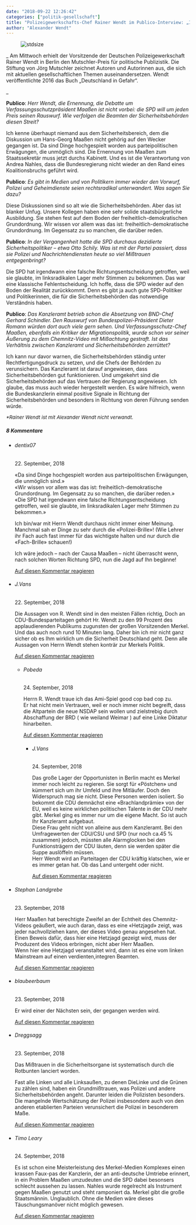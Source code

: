 ```yaml
---
date: "2018-09-22 12:26:42"
categories: ["politik-gesellschaft"]
title: "Polizeigewerkschafts-Chef Rainer Wendt im Publico-Interview: „Ich kann nur davor warnen, die Sicherheitsbehörden unter Druck zu setzen“"
author: "Alexander Wendt"
---
```



<figure>
<img src="https://www.publicomag.com/wp-content/uploads/2018/09/Rainer-Wendt_-1320x1089.jpg" alt=stdsize>
</figure>



_
Am Mittwoch erhielt der Vorsitzende der Deutschen Polizeigewerkschaft Rainer Wendt in Berlin den Mutschler-Preis für politische Publizistik. Die Stiftung von Jörg Mutschler zeichnet Autoren und Autorinnen aus, die sich mit aktuellen gesellschaftlichen Themen auseinandersetzen. Wendt veröffentlichte 2016 das Buch „Deutschland in Gefahr“.

_

<!--more-->




<strong>Publico</strong>: _Herr Wendt, die Ernennung, die Debatte um Verfassungsschutzpräsident Maaßen ist nicht vorbei: die SPD will um jeden Preis seinen Rauswurf. Wie verfolgen die Beamten der Sicherheitsbehörden diesen Streit?_

Ich kenne überhaupt niemand aus dem Sicherheitsbereich, dem die Diskussion um Hans-Georg Maaßen nicht gehörig auf den Wecker gegangen ist. Da sind Dinge hochgespielt worden aus parteipolitischen Erwägungen, die unmöglich sind. Die Ernennung von Maaßen zum Staatssekretär muss jetzt durchs Kabinett. Und es ist die Verantwortung von Andrea Nahles, dass die Bundesregierung nicht wieder an den Rand eines Koalitionsbruchs geführt wird.

<strong>Publico</strong>: _Es gibt in Medien und von Politikern immer wieder den Vorwurf, Polizei und Geheimdienste seien rechtsradikal unterwandert. Was sagen Sie dazu?_

Diese Diskussionen sind so alt wie die Sicherheitsbehörden. Aber das ist blanker Unfug. Unsere Kollegen haben eine sehr solide staatsbürgerliche Ausbildung. Sie stehen fest auf dem Boden der freiheitlich-demokratischen Grundordnung. Wir wissen vor allem was das ist: freiheitlich-demokratische Grundordnung. Im Gegensatz zu so manchen, die darüber reden.

<strong>Publico</strong>: _In der Vergangenheit hatte die SPD durchaus dezidierte Sicherheitspolitiker – etwa Otto Schily. Was ist mit der Partei passiert, dass sie Polizei und Nachrichtendiensten heute so viel Mißtrauen entgegenbringt?_

Die SPD hat irgendwann eine falsche Richtungsentscheidung getroffen, weil sie glaubte, im linksradikalen Lager mehr Stimmen zu bekommen. Das war eine klassische Fehlentscheidung. Ich hoffe, dass die SPD wieder auf den Boden der Realität zurückkommt. Denn es gibt ja auch gute SPD-Politiker und Politikerinnen, die für die Sicherheitsbehörden das notwendige Verständnis haben.

<strong>Publico</strong>: _Das Kanzleramt betrieb schon die Absetzung von BND-Chef Gerhard Schindler. Den Rauswurf von Bundespolizei-Präsident Dieter Romann würden dort auch viele gern sehen. Und Verfassungsschutz-Chef Maaßen, ebenfalls ein Kritiker der Migrationspolitik, wurde schon vor seiner Äußerung zu dem Chemnitz-Video mit Mißachtung gestraft. Ist das Verhältnis zwischen Kanzleramt und Sicherheitsbehörden zerrüttet?_

Ich kann nur davor warnen, die Sicherheitsbehörden ständig unter Rechtfertigungsdruck zu setzen, und die Chefs der Behörden zu verunsichern. Das Kanzleramt ist darauf angewiesen, dass Sicherheitsbehörden gut funktionieren. Und umgekehrt sind die Sicherheitsbehörden auf das Vertrauen der Regierung angewiesen. Ich glaube, das muss auch wieder hergestellt werden. Es wäre hilfreich, wenn die Bundeskanzlerin einmal positive Signale in Richtung der Sicherheitsbehörden und besonders in Richtung von deren Führung senden würde.

<p class=grayhr></p>



_<span style="font-size: 10pt;">*Rainer Wendt ist mit Alexander Wendt nicht verwandt.</span>_



<!--more-->
<h5 class="comments-h">
8 Kommentare </h5>
<ul class="commentlist">
<li class="comment even thread-even depth-1 clearfix" id="li-comment-5487">
<h6 class="author">dentix07</h6> <span class="date">22. September, 2018</span>



«Da sind Dinge hochgespielt worden aus parteipolitischen Erwägungen, die unmöglich sind.»<br>
«Wir wissen vor allem was das ist: freiheitlich-demokratische Grundordnung. Im Gegensatz zu so manchen, die darüber reden.»<br>
«Die SPD hat irgendwann eine falsche Richtungsentscheidung getroffen, weil sie glaubte, im linksradikalen Lager mehr Stimmen zu bekommen.»

Ich bin/war mit Herrn Wendt durchaus nicht immer einer Meinung. Manchmal sah er Dinge zu sehr durch die «Polizei-Brille»! (Wie Lehrer ihr Fach auch fast immer für das wichtigste halten und nur durch die «Fach-Brille» schauen!)

Ich wäre jedoch &#8211; nach der Causa Maaßen &#8211; nicht überrascht wenn, nach solchen Worten Richtung SPD, nun die Jagd auf Ihn begänne!

<a rel="nofollow" class="comment-reply-link" href="#comment-5487" data-commentid="5487" data-postid="7545" data-belowelement="comment-5487" data-respondelement="respond" data-replyto="Antworte auf dentix07" aria-label="Antworte auf dentix07">Auf diesen Kommentar reagieren</a> 


</li>
<li class="comment odd alt thread-odd thread-alt depth-1 clearfix" id="li-comment-5491">
<h6 class="author">J.Vans</h6> <span class="date">22. September, 2018</span>



Die Aussagen von R. Wendt sind in den meisten Fällen richtig, Doch an CDU-Bundesparteitagen gehört Hr. Wendt zu den 99 Prozent des applaudierenden Publikums zugunsten der großen Vorsitzenden Merkel.<br>
Und das auch noch rund 10 Minuten lang. Daher bin ich mir nicht ganz sicher ob es Ihm wirklich um die Sicherheit Deutschland geht. Denn alle Aussagen von Herrn Wendt stehen konträr zur Merkels Politik.

<a rel="nofollow" class="comment-reply-link" href="#comment-5491" data-commentid="5491" data-postid="7545" data-belowelement="comment-5491" data-respondelement="respond" data-replyto="Antworte auf J.Vans" aria-label="Antworte auf J.Vans">Auf diesen Kommentar reagieren</a> 


<ul class="children">
<li class="comment even depth-2 clearfix" id="li-comment-5520">
<h6 class="author">Pobeda</h6> <span class="date">24. September, 2018</span>



Herrn R. Wendt traue ich das Ami-Spiel good cop bad cop zu.<br>
Er hat nicht mein Vertrauen, weil er noch immer nicht begreift, dass die Altpartein die neue NSDAP sein wollen und zielstrebig durch Abschaffung der BRD ( wie weiland Weimar ) auf eine Linke Diktatur hinarbeiten.

<a rel="nofollow" class="comment-reply-link" href="#comment-5520" data-commentid="5520" data-postid="7545" data-belowelement="comment-5520" data-respondelement="respond" data-replyto="Antworte auf Pobeda" aria-label="Antworte auf Pobeda">Auf diesen Kommentar reagieren</a> 


<ul class="children">
<li class="comment odd alt depth-3 clearfix" id="li-comment-5554">
<h6 class="author">J.Vans</h6> <span class="date">24. September, 2018</span>



Das große Lager der Opportunisten in Berlin macht es Merkel immer noch leicht zu regieren. Sie sorgt für «Pöstchen» und kümmert sich um ihr Umfeld und ihre Mitläufer. Doch den Widerspruch mag sie nicht. Diese Personen werden isoliert. So bekommt die CDU demnächst eine «Brachlandprämie» von der EU, weil es keine wirklichen politischen Talente in der CDU mehr gibt. Merkel ging es immer nur um die eigene Macht. So ist auch Ihr Kanzleramt aufgebaut.<br>
Diese Frau geht nicht von alleine aus dem Kanzleramt. Bei den Umfragewerten der CDU/CSU und SPD (nur noch ca.45 % zusammen) jedoch, müssten alle Alarmglocken bei den Funktionsträgern der CDU läuten, denn sie werden später die Suppe auslöffeln müssen.<br>
Herr Wendt wird an Parteitagen der CDU kräftig klatschen, wie er es immer getan hat. Ob das Land untergeht oder nicht.

<a rel="nofollow" class="comment-reply-link" href="#comment-5554" data-commentid="5554" data-postid="7545" data-belowelement="comment-5554" data-respondelement="respond" data-replyto="Antworte auf J.Vans" aria-label="Antworte auf J.Vans">Auf diesen Kommentar reagieren</a> 


</li>
</ul>
</li>
</ul>
</li>
<li class="comment even thread-even depth-1 clearfix" id="li-comment-5492">
<h6 class="author">Stephan Landgrebe</h6> <span class="date">23. September, 2018</span>



Herr Maaßen hat berechtigte Zweifel an der Echtheit des Chemnitz-Videos geäußert, wie auch daran, dass es eine «Hetzjagd» zeigt, was jeder nachvollziehen kann, der dieses Video genau angesehen hat. Einen Beweis dafür, dass hier eine Hetzjagd gezeigt wird, muss der Produzent des Videos erbringen, nicht aber Herr Maaßen.<br>
Wenn hier eine Hetzjagd veranstaltet wird, dann ist es eine vom linken Mainstream auf einen verdienten,integren Beamten.

<a rel="nofollow" class="comment-reply-link" href="#comment-5492" data-commentid="5492" data-postid="7545" data-belowelement="comment-5492" data-respondelement="respond" data-replyto="Antworte auf Stephan Landgrebe" aria-label="Antworte auf Stephan Landgrebe">Auf diesen Kommentar reagieren</a> 


</li>
<li class="comment odd alt thread-odd thread-alt depth-1 clearfix" id="li-comment-5494">
<h6 class="author">blaubeerbaum</h6> <span class="date">23. September, 2018</span>



Er wird einer der Nächsten sein, der gegangen werden wird.

<a rel="nofollow" class="comment-reply-link" href="#comment-5494" data-commentid="5494" data-postid="7545" data-belowelement="comment-5494" data-respondelement="respond" data-replyto="Antworte auf blaubeerbaum" aria-label="Antworte auf blaubeerbaum">Auf diesen Kommentar reagieren</a> 


</li>
<li class="comment even thread-even depth-1 clearfix" id="li-comment-5495">
<h6 class="author">Dreggsagg</h6> <span class="date">23. September, 2018</span>



Das Mißtrauen in die Sicherheitsorgane ist systematisch durch die Rotbunten lanciert worden.

Fast alle Linken und alle Linksaußen, zu denen DieLinke und die Grünen zu zählen sind, haben ein Grundmißtrauen, was Polizei und andere Sicherheitsbehörden angeht. Darunter leiden die Polizisten besonders.<br>
Die mangelnde Wertschätzung der Polizei insbesondere auch von den anderen etablierten Parteien verunsichert die Polizei in besonderem Maße.

<a rel="nofollow" class="comment-reply-link" href="#comment-5495" data-commentid="5495" data-postid="7545" data-belowelement="comment-5495" data-respondelement="respond" data-replyto="Antworte auf Dreggsagg" aria-label="Antworte auf Dreggsagg">Auf diesen Kommentar reagieren</a> 


</li>
<li class="comment odd alt thread-odd thread-alt depth-1 clearfix" id="li-comment-5547">
<h6 class="author">Timo Leary</h6> <span class="date">24. September, 2018</span>



Es ist schon eine Meisterleistung des Merkel-Medien Komplexes einen krassen Faux-pas der Kanzlerin, der an anti-deutsche Umtriebe erinnert, in ein Problem Maaßen umzudeuten und die SPD dabei besonsers schlecht aussehen zu lassen. Nahles wurde regelrecht als Instrument gegen Maaßen genutzt und steht ramponiert da. Merkel gibt die große Staatsmännin. Unglaublich. Ohne die Medien wäre dieses Täuschungsmanöver nicht möglich gewesen.

<a rel="nofollow" class="comment-reply-link" href="#comment-5547" data-commentid="5547" data-postid="7545" data-belowelement="comment-5547" data-respondelement="respond" data-replyto="Antworte auf Timo Leary" aria-label="Antworte auf Timo Leary">Auf diesen Kommentar reagieren</a> 


</li>
</ul>

